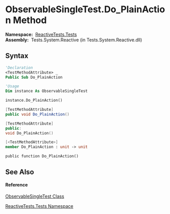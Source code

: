 # ObservableSingleTest.Do\_PlainAction Method

**Namespace:**  [ReactiveTests.Tests](ReactiveTests.Tests\ReactiveTests.Tests.md)  
**Assembly:**  Tests.System.Reactive (in Tests.System.Reactive.dll)

## Syntax

```vb
'Declaration
<TestMethodAttribute> _
Public Sub Do_PlainAction
```

```vb
'Usage
Dim instance As ObservableSingleTest

instance.Do_PlainAction()
```

```csharp
[TestMethodAttribute]
public void Do_PlainAction()
```

```c++
[TestMethodAttribute]
public:
void Do_PlainAction()
```

```fsharp
[<TestMethodAttribute>]
member Do_PlainAction : unit -> unit 
```

```jscript
public function Do_PlainAction()
```

## See Also

#### Reference

[ObservableSingleTest Class](ObservableSingleTest\ObservableSingleTest.md)

[ReactiveTests.Tests Namespace](ReactiveTests.Tests\ReactiveTests.Tests.md)




